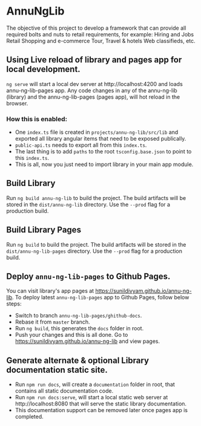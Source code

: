 # AnnuNgLib

The objective of this project to develop a framework that can provide all required bolts and nuts to retail requirements, for example: Hiring and Jobs Retail Shopping and e-commerce Tour, Travel & hotels Web classifieds, etc.

## Using Live reload of library and pages app for local development.
`ng serve` will start a local dev server at http://localhost:4200 and loads annu-ng-lib-pages app. Any code changes in any of the annu-ng-lib (library) and the annu-ng-lib-pages (pages app), will hot reload in the browser.
### How this is enabled:
* One `index.ts` file is created in `projects/annu-ng-lib/src/lib` and exported all library angular items that need to be exposed publically.
* `public-api.ts` needs to export all from this `index.ts`.
* The last thing is to add `paths` to the root `tsconfig.base.json` to point to this `index.ts`.
* This is all, now you just need to import library in your main app module.

## Build Library 

Run `ng build annu-ng-lib` to build the project. The build artifacts will be stored in the `dist/annu-ng-lib` directory. Use the `--prod` flag for a production build.

## Build Library Pages
Run `ng build` to build the project. The build artifacts will be stored in the `dist/annu-ng-lib-pages` directory. Use the `--prod` flag for a production build.

## Deploy `annu-ng-lib-pages` to Github Pages.
You can visit library's app pages at https://sunildivyam.github.io/annu-ng-lib.
To deploy latest `annu-ng-lib-pages` app to Github Pages, follow below steps:
* Switch to branch `annu-ng-lib-pages/ghithub-docs`.
* Rebase it from `master` branch.
* Run `ng build`, this generates the `docs` folder in root.
* Push your changes and this is all done. Go to https://sunildivyam.github.io/annu-ng-lib and view pages.

## Generate alternate & optional Library documentation static site.
* Run `npm run docs`, will create a `documentation` folder in root, that contains all static documentation code.
* Run `npm run docs:serve`, will start a local static web server at http://localhost:8080 that will serve the static library documentation.
* This documentation support can be removed later once pages app is completed.
